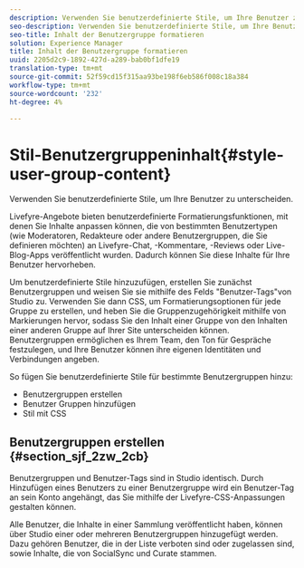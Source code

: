 ```yaml
---
description: Verwenden Sie benutzerdefinierte Stile, um Ihre Benutzer zu unterscheiden.
seo-description: Verwenden Sie benutzerdefinierte Stile, um Ihre Benutzer zu unterscheiden.
seo-title: Inhalt der Benutzergruppe formatieren
solution: Experience Manager
title: Inhalt der Benutzergruppe formatieren
uuid: 2205d2c9-1892-427d-a289-bab0bf1dfe19
translation-type: tm+mt
source-git-commit: 52f59cd15f315aa93be198f6eb586f008c18a384
workflow-type: tm+mt
source-wordcount: '232'
ht-degree: 4%

---
```



# Stil-Benutzergruppeninhalt{#style-user-group-content}

Verwenden Sie benutzerdefinierte Stile, um Ihre Benutzer zu unterscheiden.

Livefyre-Angebote bieten benutzerdefinierte Formatierungsfunktionen, mit denen Sie Inhalte anpassen können, die von bestimmten Benutzertypen (wie Moderatoren, Redakteure oder andere Benutzergruppen, die Sie definieren möchten) an Livefyre-Chat, -Kommentare, -Reviews oder Live-Blog-Apps veröffentlicht wurden. Dadurch können Sie diese Inhalte für Ihre Benutzer hervorheben.

Um benutzerdefinierte Stile hinzuzufügen, erstellen Sie zunächst Benutzergruppen und weisen Sie sie mithilfe des Felds &quot;Benutzer-Tags&quot;von Studio zu. Verwenden Sie dann CSS, um Formatierungsoptionen für jede Gruppe zu erstellen, und heben Sie die Gruppenzugehörigkeit mithilfe von Markierungen hervor, sodass Sie den Inhalt einer Gruppe von den Inhalten einer anderen Gruppe auf Ihrer Site unterscheiden können. Benutzergruppen ermöglichen es Ihrem Team, den Ton für Gespräche festzulegen, und Ihre Benutzer können ihre eigenen Identitäten und Verbindungen angeben.

So fügen Sie benutzerdefinierte Stile für bestimmte Benutzergruppen hinzu:

* Benutzergruppen erstellen
* Benutzer Gruppen hinzufügen
* Stil mit CSS

## Benutzergruppen erstellen {#section_sjf_2zw_2cb}

Benutzergruppen und Benutzer-Tags sind in Studio identisch. Durch Hinzufügen eines Benutzers zu einer Benutzergruppe wird ein Benutzer-Tag an sein Konto angehängt, das Sie mithilfe der Livefyre-CSS-Anpassungen gestalten können.

Alle Benutzer, die Inhalte in einer Sammlung veröffentlicht haben, können über Studio einer oder mehreren Benutzergruppen hinzugefügt werden. Dazu gehören Benutzer, die in der Liste verboten sind oder zugelassen sind, sowie Inhalte, die von SocialSync und Curate stammen.

